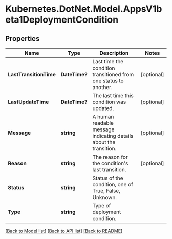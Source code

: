 # Kubernetes.DotNet.Model.AppsV1beta1DeploymentCondition
## Properties

Name | Type | Description | Notes
------------ | ------------- | ------------- | -------------
**LastTransitionTime** | **DateTime?** | Last time the condition transitioned from one status to another. | [optional] 
**LastUpdateTime** | **DateTime?** | The last time this condition was updated. | [optional] 
**Message** | **string** | A human readable message indicating details about the transition. | [optional] 
**Reason** | **string** | The reason for the condition&#39;s last transition. | [optional] 
**Status** | **string** | Status of the condition, one of True, False, Unknown. | 
**Type** | **string** | Type of deployment condition. | 

[[Back to Model list]](../README.md#documentation-for-models) [[Back to API list]](../README.md#documentation-for-api-endpoints) [[Back to README]](../README.md)

